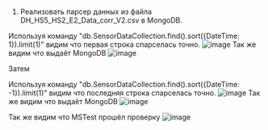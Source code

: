 1) Реализовать парсер данных из файла DH_HS5_HS2_E2_Data_corr_V2.csv в MongoDB.

Используя команду "db.SensorDataCollection.find().sort({DateTime: 1}).limit(1)"
видим что первая строка спарселась точно.
![image](https://github.com/AmirNotch/Parsing-CSV-To-MongoDB/assets/69799846/5228bfe5-f345-4ceb-bde7-0e09967a0da7)
Так же видим что выдаёт MongoDB
![image](https://github.com/AmirNotch/Parsing-CSV-To-MongoDB/assets/69799846/e8b3bf4c-773c-48a0-bd9a-d6338fcff856)

Затем 

Используя команду "db.SensorDataCollection.find().sort({DateTime: -1}).limit(1)"
видим что последняя строка спарселась точно.
![image](https://github.com/AmirNotch/Parsing-CSV-To-MongoDB/assets/69799846/7186b392-5105-4604-bba6-d3f703242dd7)
Так же видим что выдаёт MongoDB
![image](https://github.com/AmirNotch/Parsing-CSV-To-MongoDB/assets/69799846/d68b0081-a8ef-4d87-b8bc-87b5a4b241ac)

Так же видим что MSTest прошёл проверку
![image](https://github.com/AmirNotch/Parsing-CSV-To-MongoDB/assets/69799846/bf9b33cc-4a7d-4cd3-af1b-e79436ccf254)



